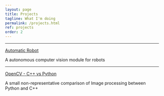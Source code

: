 ```yaml
---
layout: page
title: Projects
tagline: What I'm doing
permalink: /projects.html
ref: projects
order: 2
---
```

---

[Automatic Robot](Automatic-Robot.html)

 A autonomous computer vision module for robots

---

[OpenCV - C++ vs Python](OpenCV-Comparison.html)

A small non-representative comparison of Image processing between Python and C++

